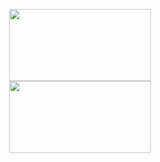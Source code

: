 <div>
  <img height="130px" width="256" border="0" src="https://github-readme-stats.vercel.app/api?username=OAkimasa&count_private=true&show_icons=true&theme=github_dark#gh-dark-mode-only" />
  <img height="130px" width="256" border="0" src="https://github-readme-stats.vercel.app/api/top-langs/?username=OAkimasa&layout=compact&theme=github_dark#gh-dark-mode-only" />
</div>